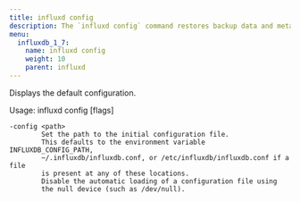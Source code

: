 ```yaml
---
title: influxd config
description: The `influxd config` command restores backup data and metadata from an InfluxDB backup directory.
menu:
  influxdb_1_7:
    name: influxd config
    weight: 10
    parent: influxd
---
```

Displays the default configuration.

Usage: influxd config [flags]

    -config <path>
            Set the path to the initial configuration file.
            This defaults to the environment variable INFLUXDB_CONFIG_PATH,
            ~/.influxdb/influxdb.conf, or /etc/influxdb/influxdb.conf if a file
            is present at any of these locations.
            Disable the automatic loading of a configuration file using
            the null device (such as /dev/null).

